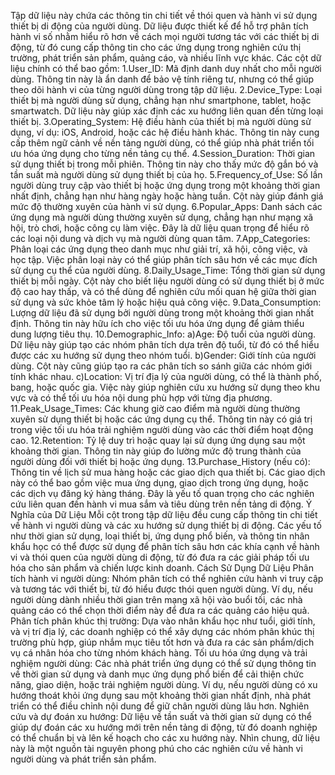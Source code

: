 Tập dữ liệu này chứa các thông tin chi tiết về thói quen và hành vi sử dụng thiết bị di động của người dùng. Dữ liệu được thiết kế để hỗ trợ phân tích hành vi số nhằm hiểu rõ hơn về cách mọi người tương tác với các thiết bị di động, từ đó cung cấp thông tin cho các ứng dụng trong nghiên cứu thị trường, phát triển sản phẩm, quảng cáo, và nhiều lĩnh vực khác.
Các cột dữ liệu chính có thể bao gồm:
1.User_ID: Mã định danh duy nhất cho mỗi người dùng. Thông tin này là ẩn danh để bảo vệ tính riêng tư, nhưng có thể giúp theo dõi hành vi của từng người dùng trong tập dữ liệu.
2.Device_Type: Loại thiết bị mà người dùng sử dụng, chẳng hạn như smartphone, tablet, hoặc smartwatch. Dữ liệu này giúp xác định các xu hướng liên quan đến từng loại thiết bị.
3.Operating_System: Hệ điều hành của thiết bị mà người dùng sử dụng, ví dụ: iOS, Android, hoặc các hệ điều hành khác. Thông tin này cung cấp thêm ngữ cảnh về nền tảng người dùng, có thể giúp nhà phát triển tối ưu hóa ứng dụng cho từng nền tảng cụ thể.
4.Session_Duration: Thời gian sử dụng thiết bị trong mỗi phiên. Thông tin này cho thấy mức độ gắn bó và tần suất mà người dùng sử dụng thiết bị của họ.
5.Frequency_of_Use: Số lần người dùng truy cập vào thiết bị hoặc ứng dụng trong một khoảng thời gian nhất định, chẳng hạn như hàng ngày hoặc hàng tuần. Cột này giúp đánh giá mức độ thường xuyên của hành vi sử dụng.
6.Popular_Apps: Danh sách các ứng dụng mà người dùng thường xuyên sử dụng, chẳng hạn như mạng xã hội, trò chơi, hoặc công cụ làm việc. Đây là dữ liệu quan trọng để hiểu rõ các loại nội dung và dịch vụ mà người dùng quan tâm.
7.App_Categories: Phân loại các ứng dụng theo danh mục như giải trí, xã hội, công việc, và học tập. Việc phân loại này có thể giúp phân tích sâu hơn về các mục đích sử dụng cụ thể của người dùng.
8.Daily_Usage_Time: Tổng thời gian sử dụng thiết bị mỗi ngày. Cột này cho biết liệu người dùng có sử dụng thiết bị ở mức độ cao hay thấp, và có thể dùng để nghiên cứu mối quan hệ giữa thời gian sử dụng và sức khỏe tâm lý hoặc hiệu quả công việc.
9.Data_Consumption: Lượng dữ liệu đã sử dụng bởi người dùng trong một khoảng thời gian nhất định. Thông tin này hữu ích cho việc tối ưu hóa ứng dụng để giảm thiểu dung lượng tiêu thụ.
10.Demographic_Info:
a)Age: Độ tuổi của người dùng. Dữ liệu này giúp tạo các nhóm phân tích dựa trên độ tuổi, từ đó có thể hiểu được các xu hướng sử dụng theo nhóm tuổi.
b)Gender: Giới tính của người dùng. Cột này cũng giúp tạo ra các phân tích so sánh giữa các nhóm giới tính khác nhau.
c)Location: Vị trí địa lý của người dùng, có thể là thành phố, bang, hoặc quốc gia. Việc này giúp nghiên cứu xu hướng sử dụng theo khu vực và có thể tối ưu hóa nội dung phù hợp với từng địa phương.
11.Peak_Usage_Times: Các khung giờ cao điểm mà người dùng thường xuyên sử dụng thiết bị hoặc các ứng dụng cụ thể. Thông tin này có giá trị trong việc tối ưu hóa trải nghiệm người dùng vào các thời điểm hoạt động cao.
12.Retention: Tỷ lệ duy trì hoặc quay lại sử dụng ứng dụng sau một khoảng thời gian. Thông tin này giúp đo lường mức độ trung thành của người dùng đối với thiết bị hoặc ứng dụng.
13.Purchase_History (nếu có): Thông tin về lịch sử mua hàng hoặc các giao dịch qua thiết bị. Các giao dịch này có thể bao gồm việc mua ứng dụng, giao dịch trong ứng dụng, hoặc các dịch vụ đăng ký hàng tháng. Đây là yếu tố quan trọng cho các nghiên cứu liên quan đến hành vi mua sắm và tiêu dùng trên nền tảng di động.
Ý Nghĩa của Dữ Liệu
Mỗi cột trong tập dữ liệu đều cung cấp thông tin chi tiết về hành vi người dùng và các xu hướng sử dụng thiết bị di động. Các yếu tố như thời gian sử dụng, loại thiết bị, ứng dụng phổ biến, và thông tin nhân khẩu học có thể được sử dụng để phân tích sâu hơn các khía cạnh về hành vi và thói quen của người dùng di động, từ đó đưa ra các giải pháp tối ưu hóa cho sản phẩm và chiến lược kinh doanh.
Cách Sử Dụng Dữ Liệu
Phân tích hành vi người dùng: Nhóm phân tích có thể nghiên cứu hành vi truy cập và tương tác với thiết bị, từ đó hiểu được thói quen người dùng. Ví dụ, nếu người dùng dành nhiều thời gian trên mạng xã hội vào buổi tối, các nhà quảng cáo có thể chọn thời điểm này để đưa ra các quảng cáo hiệu quả.
Phân tích phân khúc thị trường: Dựa vào nhân khẩu học như tuổi, giới tính, và vị trí địa lý, các doanh nghiệp có thể xây dựng các nhóm phân khúc thị trường phù hợp, giúp nhắm mục tiêu tốt hơn và đưa ra các sản phẩm/dịch vụ cá nhân hóa cho từng nhóm khách hàng.
Tối ưu hóa ứng dụng và trải nghiệm người dùng: Các nhà phát triển ứng dụng có thể sử dụng thông tin về thời gian sử dụng và danh mục ứng dụng phổ biến để cải thiện chức năng, giao diện, hoặc trải nghiệm người dùng. Ví dụ, nếu người dùng có xu hướng thoát khỏi ứng dụng sau một khoảng thời gian nhất định, nhà phát triển có thể điều chỉnh nội dung để giữ chân người dùng lâu hơn.
Nghiên cứu và dự đoán xu hướng: Dữ liệu về tần suất và thời gian sử dụng có thể giúp dự đoán các xu hướng mới trên nền tảng di động, từ đó doanh nghiệp có thể chuẩn bị và lên kế hoạch cho các xu hướng này.
Nhìn chung, dữ liệu này là một nguồn tài nguyên phong phú cho các nghiên cứu về hành vi người dùng và phát triển sản phẩm.
